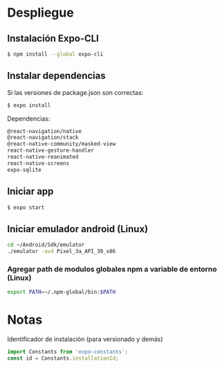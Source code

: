 # Despliegue

## Instalación Expo-CLI
```bash
$ npm install --global expo-cli
```

## Instalar dependencias

Si las versiones de package.json son correctas:

```bash
$ expo install
```

Dependencias:

```bash
@react-navigation/native 
@react-navigation/stack 
@react-native-community/masked-view 
react-native-gesture-handler 
react-native-reanimated 
react-native-screens 
expo-sqlite
```

## Iniciar app
```bash
$ expo start
```

## Iniciar emulador android (Linux)
```bash
cd ~/Android/Sdk/emulator
./emulator -avd Pixel_3a_API_30_x86
```


### Agregar path de modulos globales npm a variable de entorno (Linux)
```bash
export PATH=~/.npm-global/bin:$PATH
```




# Notas

Identificador de instalación (para versionado y demás)

```js
import Constants from 'expo-constants';
const id = Constants.installationId;
```
